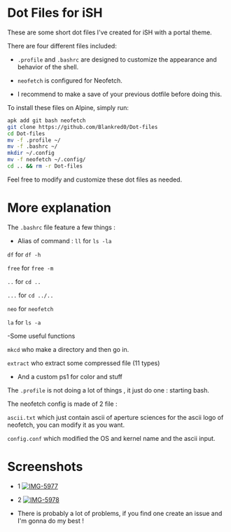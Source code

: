 # Dot Files for iSH

These are some short dot files I've created for iSH with a portal theme.

There are four different files included:

- `.profile` and `.bashrc` are designed to customize the appearance and behavior of the shell.
- `neofetch` is configured for Neofetch.

- I recommend to make a save of your previous dotfile before doing this.

To install these files on Alpine, simply run:

```sh
apk add git bash neofetch
git clone https://github.com/Blankred0/Dot-files
cd Dot-files
mv -f .profile ~/
mv -f .bashrc ~/
mkdir ~/.config
mv -f neofetch ~/.config/
cd .. && rm -r Dot-files
```

Feel free to modify and customize these dot files as needed.

# More explanation 
The `.bashrc` file feature a few things :

- Alias of command :
 `ll` for `ls -la`
 
`df` for `df -h`
 
`free` for `free -m`
 
`..` for `cd ..`
 
`...` for `cd ../..`
 
`neo` for `neofetch`
 
`la` for `ls -a`

-Some useful functions

`mkcd` who make a directory and then go in.

`extract` who extract some compressed file (11 types)

- And a custom ps1 for color and stuff

The `.profile` is not doing a lot of things , it just do one : starting bash.

The neofetch config is made of 2 file :

`ascii.txt` which just contain ascii of aperture sciences for the ascii logo of neofetch, you can modify it as you want.

`config.conf` which modified the OS and kernel name and the ascii input.


# Screenshots
- 1
<a href="https://ibb.co/cg33c2B"><img src="https://i.ibb.co/yfPPng9/IMG-5977.png" alt="IMG-5977" border="0"></a>

- 2
<a href="https://ibb.co/fpxyYYW"><img src="https://i.ibb.co/R0DsppK/IMG-5978.png" alt="IMG-5978" border="0"></a>


- There is probably a lot of problems, if you find one create an issue and I'm gonna do my best !

